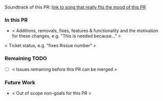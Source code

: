 Soundtrack of this PR: [link to song that really fits the mood of this PR]()

### In this PR
* < Additions, removals, fixes, features & functionality and the motivation for these changes, e.g. "This is needed because..." >

< Ticket status, e.g. "fixes #issue number" > 

### Remaining TODO
- [ ] < Issues remaining before this PR can be merged >

### Future Work
* < Out of scope non-goals for this PR >

